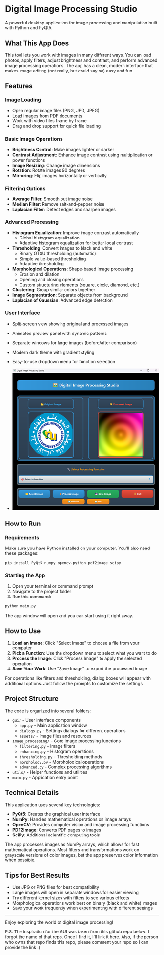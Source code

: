 # Digital Image Processing Studio

A powerful desktop application for image processing and manipulation built with Python and PyQt5.

## What This App Does

This tool lets you work with images in many different ways. You can load photos, apply filters, adjust brightness and contrast, and perform advanced image processing operations. The app has a clean, modern interface that makes image editing (not really, but could say so) easy and fun.

## Features

### Image Loading
- Open regular image files (PNG, JPG, JPEG)
- Load images from PDF documents
- Work with video files frame by frame
- Drag and drop support for quick file loading

### Basic Image Operations
- **Brightness Control**: Make images lighter or darker
- **Contrast Adjustment**: Enhance image contrast using multiplication or power functions
- **Image Resizing**: Change image dimensions
- **Rotation**: Rotate images 90 degrees
- **Mirroring**: Flip images horizontally or vertically

### Filtering Options
- **Average Filter**: Smooth out image noise
- **Median Filter**: Remove salt-and-pepper noise
- **Laplacian Filter**: Detect edges and sharpen images

### Advanced Processing
- **Histogram Equalization**: Improve image contrast automatically
  - Global histogram equalization
  - Adaptive histogram equalization for better local contrast
- **Thresholding**: Convert images to black and white
  - Binary OTSU thresholding (automatic)
  - Simple value-based thresholding
  - Adaptive thresholding
- **Morphological Operations**: Shape-based image processing
  - Erosion and dilation
  - Opening and closing operations
  - Custom structuring elements (square, circle, diamond, etc.)
- **Clustering**: Group similar colors together
- **Image Segmentation**: Separate objects from background
- **Laplacian of Gaussian**: Advanced edge detection

### User Interface
- Split-screen view showing original and processed images
- Animated preview panel with dynamic patterns
- Separate windows for large images (before/after comparison)
- Modern dark theme with gradient styling
- Easy-to-use dropdown menu for function selection

- ![Digital Image Processing Studio Interface](gui/assets/Dip_App_SS.png)

## How to Run

### Requirements
Make sure you have Python installed on your computer. You'll also need these packages:

```bash
pip install PyQt5 numpy opencv-python pdf2image scipy
```

### Starting the App
1. Open your terminal or command prompt
2. Navigate to the project folder
3. Run this command:
```bash
python main.py
```

The app window will open and you can start using it right away.

## How to Use

1. **Load an Image**: Click "Select Image" to choose a file from your computer
2. **Pick a Function**: Use the dropdown menu to select what you want to do
3. **Process the Image**: Click "Process Image" to apply the selected operation
4. **Save Your Work**: Use "Save Image" to export the processed image

For operations like filters and thresholding, dialog boxes will appear with additional options. Just follow the prompts to customize the settings.

## Project Structure

The code is organized into several folders:

- `gui/` - User interface components
  - `app.py` - Main application window
  - `dialogs.py` - Settings dialogs for different operations
  - `assets/` - Image files and resources
- `image_processing/` - Core image processing functions
  - `filtering.py` - Image filters
  - `enhancing.py` - Histogram operations
  - `thresholding.py` - Thresholding methods
  - `morphology.py` - Morphological operations
  - `advanced.py` - Complex processing algorithms
- `utils/` - Helper functions and utilities
- `main.py` - Application entry point

## Technical Details

This application uses several key technologies:

- **PyQt5**: Creates the graphical user interface
- **NumPy**: Handles mathematical operations on image arrays
- **OpenCV**: Provides computer vision and image processing functions
- **PDF2Image**: Converts PDF pages to images
- **SciPy**: Additional scientific computing tools

The app processes images as NumPy arrays, which allows for fast mathematical operations. Most filters and transformations work on grayscale versions of color images, but the app preserves color information when possible.

## Tips for Best Results

- Use JPG or PNG files for best compatibility
- Large images will open in separate windows for easier viewing
- Try different kernel sizes with filters to see various effects
- Morphological operations work best on binary (black and white) images
- Save your work frequently when experimenting with different settings

---

Enjoy exploring the world of digital image processing!

P.S. The inspiration for the GUI was taken from this github repo below:
I forgot the name of that repo. Once I find it, I'll link it here. Also, if the person who owns that repo finds this repo, please comment your repo so I can provide the link :)
